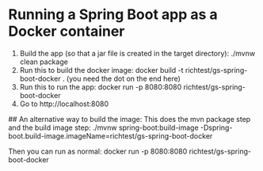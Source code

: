 # Running a Spring Boot app as a Docker container

1. Build the app (so that a jar file is created in the target directory): ./mvnw clean package
2. Run this to build the docker image: docker build -t richtest/gs-spring-boot-docker . (you need the dot on the end here)
3. Run this to run the app: docker run -p 8080:8080 richtest/gs-spring-boot-docker 
4. Go to http://localhost:8080

## An alternative way to build the image:
This does the mvn package step and the build image step:
./mvnw spring-boot:build-image -Dspring-boot.build-image.imageName=richtest/gs-spring-boot-docker

Then you can run as normal:
docker run -p 8080:8080 richtest/gs-spring-boot-docker

